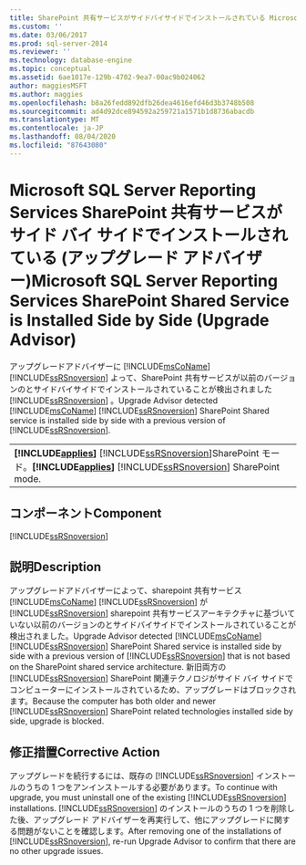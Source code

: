 ```yaml
---
title: SharePoint 共有サービスがサイドバイサイドでインストールされている Microsoft SQL Server Reporting Services (アップグレードアドバイザー) |Microsoft Docs
ms.custom: ''
ms.date: 03/06/2017
ms.prod: sql-server-2014
ms.reviewer: ''
ms.technology: database-engine
ms.topic: conceptual
ms.assetid: 6ae1017e-129b-4702-9ea7-00ac9b024062
author: maggiesMSFT
ms.author: maggies
ms.openlocfilehash: b8a26fedd892dfb26dea4616efd46d3b3748b508
ms.sourcegitcommit: ad4d92dce894592a259721a1571b1d8736abacdb
ms.translationtype: MT
ms.contentlocale: ja-JP
ms.lasthandoff: 08/04/2020
ms.locfileid: "87643080"
---
```

# <a name="microsoft-sql-server-reporting-services-sharepoint-shared-service-is-installed-side-by-side-upgrade-advisor"></a><span data-ttu-id="47f0f-102">Microsoft SQL Server Reporting Services SharePoint 共有サービスがサイド バイ サイドでインストールされている (アップグレード アドバイザー)</span><span class="sxs-lookup"><span data-stu-id="47f0f-102">Microsoft SQL Server Reporting Services SharePoint Shared Service is Installed Side by Side (Upgrade Advisor)</span></span>
  <span data-ttu-id="47f0f-103">アップグレードアドバイザーに [!INCLUDE[msCoName](../../includes/msconame-md.md)] [!INCLUDE[ssRSnoversion](../../includes/ssrsnoversion-md.md)] よって、SharePoint 共有サービスが以前のバージョンのとサイドバイサイドでインストールされていることが検出されました [!INCLUDE[ssRSnoversion](../../includes/ssrsnoversion-md.md)] 。</span><span class="sxs-lookup"><span data-stu-id="47f0f-103">Upgrade Advisor detected [!INCLUDE[msCoName](../../includes/msconame-md.md)] [!INCLUDE[ssRSnoversion](../../includes/ssrsnoversion-md.md)] SharePoint Shared service is installed side by side with a previous version of [!INCLUDE[ssRSnoversion](../../includes/ssrsnoversion-md.md)].</span></span>  
  
||  
|-|  
|<span data-ttu-id="47f0f-104">**[!INCLUDE[applies](../../includes/applies-md.md)]**  [!INCLUDE[ssRSnoversion](../../includes/ssrsnoversion-md.md)]SharePoint モード。</span><span class="sxs-lookup"><span data-stu-id="47f0f-104">**[!INCLUDE[applies](../../includes/applies-md.md)]**  [!INCLUDE[ssRSnoversion](../../includes/ssrsnoversion-md.md)] SharePoint mode.</span></span>|  
  
## <a name="component"></a><span data-ttu-id="47f0f-105">コンポーネント</span><span class="sxs-lookup"><span data-stu-id="47f0f-105">Component</span></span>  
 [!INCLUDE[ssRSnoversion](../../includes/ssrsnoversion-md.md)]  
  
## <a name="description"></a><span data-ttu-id="47f0f-106">説明</span><span class="sxs-lookup"><span data-stu-id="47f0f-106">Description</span></span>  
 <span data-ttu-id="47f0f-107">アップグレードアドバイザーによって、sharepoint 共有サービス [!INCLUDE[msCoName](../../includes/msconame-md.md)] [!INCLUDE[ssRSnoversion](../../includes/ssrsnoversion-md.md)] が [!INCLUDE[ssRSnoversion](../../includes/ssrsnoversion-md.md)] sharepoint 共有サービスアーキテクチャに基づいていない以前のバージョンのとサイドバイサイドでインストールされていることが検出されました。</span><span class="sxs-lookup"><span data-stu-id="47f0f-107">Upgrade Advisor detected [!INCLUDE[msCoName](../../includes/msconame-md.md)] [!INCLUDE[ssRSnoversion](../../includes/ssrsnoversion-md.md)] SharePoint Shared service is installed side by side with a previous version of [!INCLUDE[ssRSnoversion](../../includes/ssrsnoversion-md.md)] that is not based on the SharePoint shared service architecture.</span></span> <span data-ttu-id="47f0f-108">新旧両方の [!INCLUDE[ssRSnoversion](../../includes/ssrsnoversion-md.md)] SharePoint 関連テクノロジがサイド バイ サイドでコンピューターにインストールされているため、アップグレードはブロックされます。</span><span class="sxs-lookup"><span data-stu-id="47f0f-108">Because the computer has both older and newer [!INCLUDE[ssRSnoversion](../../includes/ssrsnoversion-md.md)] SharePoint related technologies installed side by side, upgrade is blocked.</span></span>  
  
## <a name="corrective-action"></a><span data-ttu-id="47f0f-109">修正措置</span><span class="sxs-lookup"><span data-stu-id="47f0f-109">Corrective Action</span></span>  
 <span data-ttu-id="47f0f-110">アップグレードを続行するには、既存の [!INCLUDE[ssRSnoversion](../../includes/ssrsnoversion-md.md)] インストールのうちの 1 つをアンインストールする必要があります。</span><span class="sxs-lookup"><span data-stu-id="47f0f-110">To continue with upgrade, you must uninstall one of the existing [!INCLUDE[ssRSnoversion](../../includes/ssrsnoversion-md.md)] installations.</span></span> <span data-ttu-id="47f0f-111">[!INCLUDE[ssRSnoversion](../../includes/ssrsnoversion-md.md)] のインストールのうちの 1 つを削除した後、アップグレード アドバイザーを再実行して、他にアップグレードに関する問題がないことを確認します。</span><span class="sxs-lookup"><span data-stu-id="47f0f-111">After removing one of the installations of [!INCLUDE[ssRSnoversion](../../includes/ssrsnoversion-md.md)], re-run Upgrade Advisor to confirm that there are no other upgrade issues.</span></span>  
  
  
